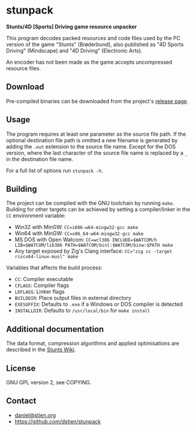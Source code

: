 # stunpack

**Stunts/4D [Sports] Driving game resource unpacker**

This program decodes packed resources and code files used by the PC version of the game "Stunts" (Brøderbund), also published as "4D Sports Driving" (Mindscape) and "4D Driving" (Electronic Arts).

An encoder has not been made as the game accepts uncompressed resource files.

## Download

Pre-compiled binaries can be downloaded from the project's [release page](https://github.com/dstien/stunpack/releases).

## Usage

The program requires at least one parameter as the source file path. If the optional destination file path is omitted a new filename is generated by adding the `.out` extension to the source file name. Except for the DOS version, where the last character of the source file name is replaced by a `_` in the destination file name.

For a full list of options run `stunpack -h`.

## Building

The project can be compiled with the GNU toolchain by running `make`. Building for other targets can be achieved by setting a compiler/linker in the `CC` environment variable:
* Win32 with MinGW: `CC=i686-w64-mingw32-gcc make`
* Win64 with MinGW: `CC=x86_64-w64-mingw32-gcc make`
* MS DOS with Open Watcom: `CC=wcl386 INCLUDE=$WATCOM/h LIB=$WATCOM/lib386 PATH=$WATCOM/binl:$WATCOM/binw:$PATH make`
* Any target exposed by Zig's Clang interface: `CC="zig cc -target riscv64-linux-musl" make`

Variables that affects the build process:
* `CC`: Compiler executable
* `CFLAGS`: Compiler flags
* `LDFLAGS`: Linker flags
* `BUILDDIR`: Place output files in external directory
* `EXESUFFIX`: Defaults to `.exe` if a Windows or DOS compiler is detected
* `INSTALLDIR`: Defaults to `/usr/local/bin` for `make install`

## Additional documentation

The data format, compression algorithms and applied optimisations are described in the [Stunts Wiki](https://wiki.stunts.hu/wiki/Compression).

## License

GNU GPL version 2, see COPYING.

## Contact

* daniel@stien.org
* https://github.com/dstien/stunpack
